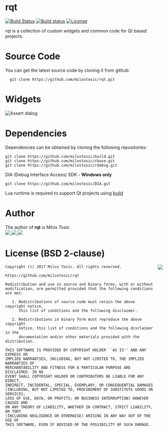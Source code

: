 rqt
======

[![Build Status](https://travis-ci.org/milostosic/rqt.svg?branch=master)](https://travis-ci.org/milostosic/rqt)
[![Build status](https://ci.appveyor.com/api/projects/status/i12r49fgjsfr5v0q?svg=true)](https://ci.appveyor.com/project/milostosic/rqt)
[![License](https://img.shields.io/badge/license-BSD--2%20clause-blue.svg)](https://github.com/milostosic/rqt/blob/master/LICENSE)

rqt is a collection of custom widgets and common code for Qt based projects.

Source Code
======

You can get the latest source code by cloning it from github:

      git clone https://github.com/milostosic/rqt.git 

Widgets
======

![Assert dialog](https://github.com/milostosic/rqt/blob/master/resources/rqt_assert.png)

Dependencies
======

Dependencies can be obtained by cloning the following repositories:

	git clone https://github.com/milostosic/build.git
	git clone https://github.com/milostosic/rbase.git
	git clone https://github.com/milostosic/rdebug.git

DIA (Debug Interface Access) SDK - **Windows only**

	git clone https://github.com/milostosic/DIA.git 

Lua runtime is required to support Qt projects using [build](https://github.com/milostosic/build)

Author
======

The author of **rqt** is Milos Tosic  
[ <img src="https://github.com/milostosic/build/raw/gh-pages/images/twitter.png">](https://twitter.com/milostosic)[ <img src="https://github.com/milostosic/build/raw/gh-pages/images/linkedin.png">](https://www.linkedin.com/in/milostosic/)[ <img src="https://github.com/milostosic/build/raw/gh-pages/images/mail.png">](mailto:milostosic77@gmail.com)  

License (BSD 2-clause)
======

<a href="http://opensource.org/licenses/BSD-2-Clause" target="_blank">
<img align="right" src="http://opensource.org/trademarks/opensource/OSI-Approved-License-100x137.png">
</a>

	Copyright (c) 2017 Milos Tosic. All rights reserved.
	
	https://github.com/milostosic/rqt
	
	Redistribution and use in source and binary forms, with or without
	modification, are permitted provided that the following conditions are met:
	
	   1. Redistributions of source code must retain the above copyright notice,
	      this list of conditions and the following disclaimer.
	
	   2. Redistributions in binary form must reproduce the above copyright
	      notice, this list of conditions and the following disclaimer in the
	      documentation and/or other materials provided with the distribution.
	
	THIS SOFTWARE IS PROVIDED BY COPYRIGHT HOLDER ``AS IS'' AND ANY EXPRESS OR
	IMPLIED WARRANTIES, INCLUDING, BUT NOT LIMITED TO, THE IMPLIED WARRANTIES OF
	MERCHANTABILITY AND FITNESS FOR A PARTICULAR PURPOSE ARE DISCLAIMED. IN NO
	EVENT SHALL COPYRIGHT HOLDER OR CONTRIBUTORS BE LIABLE FOR ANY DIRECT,
	INDIRECT, INCIDENTAL, SPECIAL, EXEMPLARY, OR CONSEQUENTIAL DAMAGES
	(INCLUDING, BUT NOT LIMITED TO, PROCUREMENT OF SUBSTITUTE GOODS OR SERVICES;
	LOSS OF USE, DATA, OR PROFITS; OR BUSINESS INTERRUPTION) HOWEVER CAUSED AND
	ON ANY THEORY OF LIABILITY, WHETHER IN CONTRACT, STRICT LIABILITY, OR TORT
	(INCLUDING NEGLIGENCE OR OTHERWISE) ARISING IN ANY WAY OUT OF THE USE OF
	THIS SOFTWARE, EVEN IF ADVISED OF THE POSSIBILITY OF SUCH DAMAGE. 

